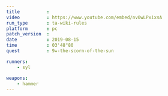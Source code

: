 ```yaml
---
title          :
video          : https://www.youtube.com/embed/nv0wLPxixsA
run_type       : ta-wiki-rules
platform       : pc
patch_version  : 
date           : 2019-08-15
time           : 03'48"80
quest          : 9★-the-scorn-of-the-sun

runners:
    - syl

weapons:
    - hammer
---
```

